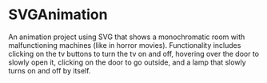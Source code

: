 # SVGAnimation
An animation project using SVG that shows a monochromatic room with malfunctioning machines (like in horror movies). Functionality includes clicking on the tv buttons to turn the
tv on and off, hovering over the door to slowly open it, clicking on the door to go outside, and a lamp that slowly turns on and off by itself.
